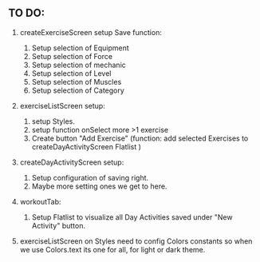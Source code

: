 
## TO DO:
1. createExerciseScreen setup Save function:
   1. Setup selection of Equipment
   2. Setup selection of Force
   3. Setup selection of mechanic
   4. Setup selection of Level
   5. Setup selection of Muscles
   6. Setup selection of Category

2. exerciseListScreen setup:
   1. setup Styles.
   2. setup function onSelect more >1 exercise
   3. Create button "Add Exercise" 
      (function: add selected Exercises to createDayActivityScreen Flatlist )


3.  createDayActivityScreen setup:
    1.  Setup configuration of saving right.
    2.  Maybe more setting ones we get to here.

4.  workoutTab:
    1.  Setup Flatlist to visualize all Day Activities saved under "New Activity" button.

5.   exerciseListScreen on Styles need to config Colors constants so when we use Colors.text its one for all, for light or dark theme.
